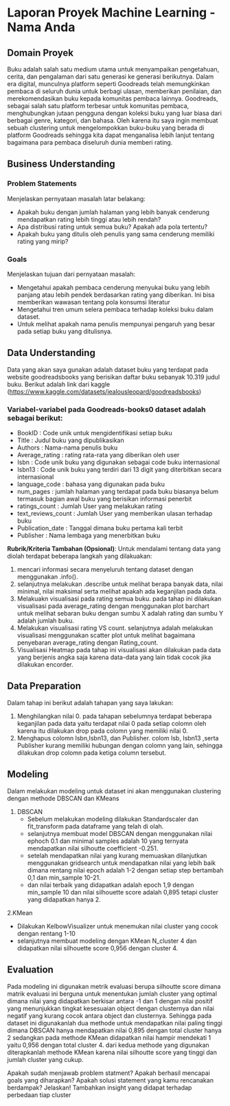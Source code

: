 # Laporan Proyek Machine Learning - Nama Anda

## Domain Proyek

Buku adalah salah satu medium utama untuk menyampaikan pengetahuan, cerita, dan pengalaman dari satu generasi ke generasi berikutnya. Dalam era digital, munculnya platform seperti Goodreads telah memungkinkan pembaca di seluruh dunia untuk berbagi ulasan, memberikan penilaian, dan merekomendasikan buku kepada komunitas pembaca lainnya. Goodreads, sebagai salah satu platform terbesar untuk komunitas pembaca, menghubungkan jutaan pengguna dengan koleksi buku yang luar biasa dari berbagai genre, kategori, dan bahasa. Oleh karena itu saya ingin membuat sebuah clustering untuk mengelompokkan buku-buku yang berada di platform Goodreads sehingga kita dapat menganalisa lebih lanjut tentang bagaimana para pembaca diseluruh dunia memberi rating.

## Business Understanding

### Problem Statements

Menjelaskan pernyataan masalah latar belakang:
- Apakah buku dengan jumlah halaman yang lebih banyak cenderung mendapatkan rating lebih tinggi atau lebih rendah?
- Apa distribusi rating untuk semua buku? Apakah ada pola tertentu?
- Apakah buku yang ditulis oleh penulis yang sama cenderung memiliki rating yang mirip?

### Goals

Menjelaskan tujuan dari pernyataan masalah:
- Mengetahui apakah pembaca cenderung menyukai buku yang lebih panjang atau lebih pendek berdasarkan rating yang diberikan. Ini bisa memberikan wawasan tentang pola konsumsi literatur
- Mengetahui tren umum selera pembaca terhadap koleksi buku dalam dataset.
- Untuk melihat apakah nama penulis mempunyai pengaruh yang besar pada setiap buku yang ditulisnya.


## Data Understanding

Data yang akan saya gunakan adalah dataset buku yang terdapat pada website goodreadsbooks yang berisikan daftar buku sebanyak 10.319  judul buku. 
Berikut adalah link dari kaggle
(https://www.kaggle.com/datasets/jealousleopard/goodreadsbooks)

### Variabel-variabel pada Goodreads-books0 dataset adalah sebagai berikut:
- BookID               : Code unik untuk mengidentifikasi setiap buku
- Title                : Judul buku yang dipublikasikan
- Authors              : Nama-nama penulis buku
- Average_rating       : rating rata-rata yang diberikan oleh user
- Isbn                 : Code unik buku yang digunakan sebagai code buku internasional
- Isbn13               : Code unik buku yang terdiri dari 13 digit yang diterbitkan secara internasional
- language_code        : bahasa yang digunakan pada buku
- num_pages            : jumlah halaman yang terdapat pada buku biasanya belum termasuk bagian awal buku yang berisikan informasi penerbit
- ratings_count        : Jumlah User yang melakukan rating
- text_reviews_count   : Jumlah User yang memberikan ulasan terhadap buku
- Publication_date     : Tanggal dimana buku pertama kali terbit
- Publisher            : Nama lembaga yang menerbitkan buku

**Rubrik/Kriteria Tambahan (Opsional)**:
Untuk mendalami tentang data yang diolah terdapat beberapa langkah yang dilakuakan:
1. mencari informasi secara menyeluruh tentang dataset dengan menggunakan .info().
2. selanjutnya melakukan .describe untuk melihat berapa banyak data, nilai minimal, nilai maksimal serta melihat apakah ada keganjilan pada data.
3. Melakuakn visualisasi pada rating semua buku.
   pada tahap ini dilakukan visualisasi pada average_rating dengan menggunakan plot barchart untuk melihat sebaran buku dengan sumbu X adalah rating dan sumbu Y adalah jumlah buku.
4. Melakukan visualisasi rating VS count.
   selanjutnya adalah melakukan visualisasi menggunakan scatter plot untuk melihat bagaimana penyebaran average_rating dengan Rating_count.
5. Visualisasi Heatmap
   pada tahap ini visualisasi akan dilakukan pada data yang berjenis angka saja karena data-data yang lain tidak cocok jika dilakukan encorder.
   
## Data Preparation
Dalam tahap ini berikut adalah tahapan yang saya lakukan:
1. Menghilangkan nilai 0.
   pada tahapan sebelumnya terdapat beberapa keganjilan pada data yaitu terdapat nilai 0 pada setiap colomn
   oleh karena itu dilakukan drop pada colomn yang memiliki nilai 0.
2. Menghapus colomn Isbn,Isbn13, dan Publisher.
   colom Isb, Isbn13 ,serta Publisher kurang memiliki hubungan dengan colomn yang lain, sehingga dilakukan drop colomn pada ketiga column tersebut.


## Modeling

Dalam melakukan modeling untuk dataset ini akan menggunakan clustering dengan methode DBSCAN dan KMeans
1. DBSCAN
   - Sebelum melakukan modeling dilakukan Standardscaler dan fit_transform pada dataframe yang telah di olah.
   - selanjutnya membuat model DBSCAN dengan menggunakan nilai ephoch 0.1 dan minimal samples adalah 10 yang ternyata mendapatkan nilai silhoutte coefficient -0.251.
   - setelah mendapatkan nilai yang kurang memuaskan dilanjutkan menggunakan gridsearch untuk mendapatkan nilai yang lebih baik dimana rentang nilai epoch adalah 1-2 dengan setiap step bertambah 0,1 dan min_sample 10-21.
   - dan nilai terbaik yang didapatkan adalah epoch 1,9 dengan min_sample 10 dan nilai silhouette score adalah 0,895 tetapi cluster yang didapatkan hanya 2.

2.KMean
  - Dilakukan KelbowVisualizer untuk menemukan nilai cluster yang cocok dengan rentang 1-10
  - selanjutnya membuat modeling dengan KMean N_cluster 4 dan didapatkan nilai silhouette score 0,956 dengan cluster 4.

## Evaluation

Pada modeling ini digunakan metrik evaluasi berupa silhoutte score dimana matrik evaluasi ini berguna untuk menentukan jumlah cluster yang optimal dimana nilai yang didapatkan berkisar antara -1 dan 1 dengan nilai positif yang menunjukkan tingkat kesesuaian object dengan clusternya dan nilai negatif yang kurang cocok antara object dan clusternya.
Sehingga pada dataset ini digunakanlah dua methode untuk mendapatkan nilai paling tinggi dimana DBSCAN hanya mendapatkan nilai 0,895 dengan total cluster hanya 2 sedangkan pada methode KMean didapatkan nilai hampir mendekati 1 yaitu 0,956 dengan total cluster 4.
dari kedua methode yang digunakan diterapkanlah methode KMean karena nilai silhoutte score yang tinggi dan jumlah cluster yang cukup.

Apakah sudah menjawab problem statment?
Apakah berhasil mencapai goals yang diharapkan?
Apakah solusi statement yang kamu rencanakan berdampak? Jelaskan!
Tambahkan insight yang didapat terhadap perbedaan tiap cluster

